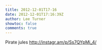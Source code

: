 ```yaml
---
title: 2012-12-01T17-16
date: 2012-12-01T17:16:39Z
author: Lee Turner
showtoc: false
comments: true
---
```


Pirate jules http://instagr.am/p/Ss7QYpMi_4/

